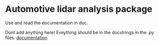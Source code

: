 # Automotive lidar analysis package

Use and read the documentation in doc.

Dont add anything here! Eveything should be in the docstrings in the .py files.
[documentation](doc/lidar/index.html)

